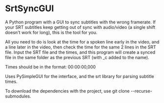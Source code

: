 # SrtSyncGUI
A Python program with a GUI to sync subtitles with the wrong framerate.
If your SRT subtitles keep getting out of sync with audio/video (a single shift doesn't work for long), this is the tool for you.

All you need to do is look at the time for a spoken line early in the video, and a line later in the video, then check the time for the same 2 lines in the SRT file.
Input the SRT file and the times, and this program will create a synced file in the same folder as the previous SRT (with _c added to the name).

Times should be in the format: 00:00:00,000

Uses PySimpleGUI for the interface, and the srt library for parsing subtitle times.

To download the dependencies with the project, use git clone --recurse-submodules.
